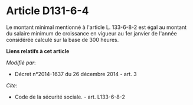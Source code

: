 # Article D131-6-4

Le montant minimal mentionné à l'article L. 133-6-8-2 est égal au montant du salaire minimum de croissance en vigueur au 1er
janvier de l'année considérée calculé sur la base de 300 heures.

**Liens relatifs à cet article**

_Modifié par_:

  - Décret n°2014-1637 du 26 décembre 2014 - art. 3

_Cite_:

  - Code de la sécurité sociale. - art. L133-6-8-2
